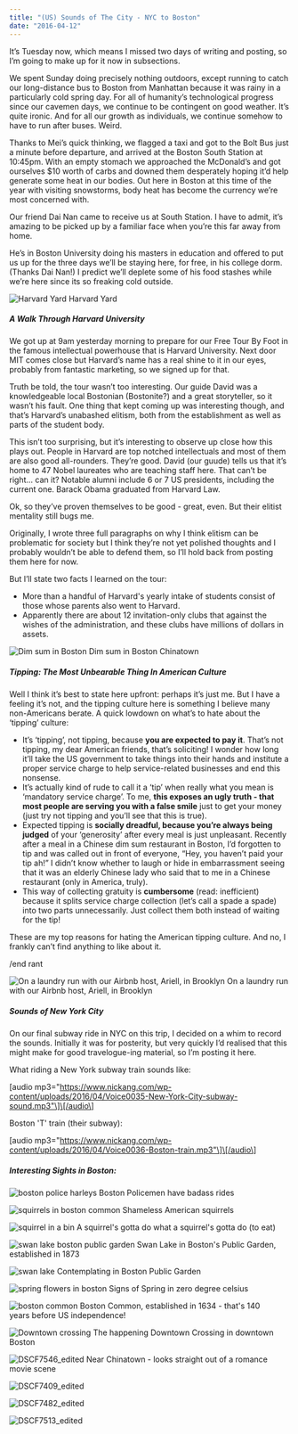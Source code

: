 ```yaml
---
title: "(US) Sounds of The City - NYC to Boston"
date: "2016-04-12"
---
```


It’s Tuesday now, which means I missed two days of writing and posting, so I’m going to make up for it now in subsections.

We spent Sunday doing precisely nothing outdoors, except running to catch our long-distance bus to Boston from Manhattan because it was rainy in a particularly cold spring day. For all of humanity’s technological progress since our cavemen days, we continue to be contingent on good weather. It’s quite ironic. And for all our growth as individuals, we continue somehow to have to run after buses. Weird.

Thanks to Mei’s quick thinking, we flagged a taxi and got to the Bolt Bus just a minute before departure, and arrived at the Boston South Station at 10:45pm. With an empty stomach we approached the McDonald’s and got ourselves $10 worth of carbs and downed them desperately hoping it’d help generate some heat in our bodies. Out here in Boston at this time of the year with visiting snowstorms, body heat has become the currency we’re most concerned with.

Our friend Dai Nan came to receive us at South Station. I have to admit, it’s amazing to be picked up by a familiar face when you’re this far away from home.

He’s in Boston University doing his masters in education and offered to put us up for the three days we’ll be staying here, for free, in his college dorm. (Thanks Dai Nan!) I predict we’ll deplete some of his food stashes while we’re here since its so freaking cold outside.

![Harvard Yard](images/DSCF7338-1024x683.jpg) Harvard Yard

##### A Walk Through Harvard University

We got up at 9am yesterday morning to prepare for our Free Tour By Foot in the famous intellectual powerhouse that is Harvard University. Next door MIT comes close but Harvard’s name has a real shine to it in our eyes, probably from fantastic marketing, so we signed up for that.

Truth be told, the tour wasn’t too interesting. Our guide David was a knowledgeable local Bostonian (Bostonite?) and a great storyteller, so it wasn’t his fault. One thing that kept coming up was interesting though, and that’s Harvard’s unabashed elitism, both from the establishment as well as parts of the student body.

This isn’t too surprising, but it’s interesting to observe up close how this plays out. People in Harvard are top notched intellectuals and most of them are also good all-rounders. They’re good. David (our guude) tells us that it’s home to 47 Nobel laureates who are teaching staff here. That can’t be right… can it? Notable alumni include 6 or 7 US presidents, including the current one. Barack Obama graduated from Harvard Law.

Ok, so they’ve proven themselves to be good - great, even. But their elitist mentality still bugs me.

Originally, I wrote three full paragraphs on why I think elitism can be problematic for society but I think they’re not yet polished thoughts and I probably wouldn’t be able to defend them, so I’ll hold back from posting them here for now.

But I’ll state two facts I learned on the tour:

- More than a handful of Harvard's yearly intake of students consist of those whose parents also went to Harvard.
- Apparently there are about 12 invitation-only clubs that against the wishes of the administration, and these clubs have millions of dollars in assets.

![Dim sum in Boston](images/DSCF7374_edited-1024x683.jpg) Dim sum in Boston Chinatown

##### Tipping: The Most Unbearable Thing In American Culture

Well I think it’s best to state here upfront: perhaps it’s just me. But I have a feeling it’s not, and the tipping culture here is something I believe many non-Americans berate. A quick lowdown on what’s to hate about the ‘tipping’ culture:

- It’s ‘tipping’, not tipping, because **you are expected to pay it**. That’s not tipping, my dear American friends, that’s soliciting! I wonder how long it’ll take the US government to take things into their hands and institute a proper service charge to help service-related businesses and end this nonsense.
- It’s actually kind of rude to call it a ‘tip’ when really what you mean is ‘mandatory service charge’. To me, **this exposes an ugly truth - that most people are serving you with a false smile** just to get your money (just try not tipping and you’ll see that this is true).
- Expected tipping is **socially dreadful, because you’re always being judged** of your ‘generosity’ after every meal is just unpleasant. Recently after a meal in a Chinese dim sum restaurant in Boston, I’d forgotten to tip and was called out in front of everyone, “Hey, you haven’t paid your tip ah!” I didn’t know whether to laugh or hide in embarrassment seeing that it was an elderly Chinese lady who said that to me in a Chinese restaurant (only in America, truly).
- This way of collecting gratuity is **cumbersome** (read: inefficient) because it splits service charge collection (let’s call a spade a spade) into two parts unnecessarily. Just collect them both instead of waiting for the tip!

These are my top reasons for hating the American tipping culture. And no, I frankly can’t find anything to like about it.

/end rant

![On a laundry run with our Airbnb host, Ariell, in Brooklyn](images/DSCF7297_edited-1024x683.jpg) On a laundry run with our Airbnb host, Ariell, in Brooklyn

##### Sounds of New York City

On our final subway ride in NYC on this trip, I decided on a whim to record the sounds. Initially it was for posterity, but very quickly I’d realised that this might make for good travelogue-ing material, so I’m posting it here.

What riding a New York subway train sounds like:

\[audio mp3="https://www.nickang.com/wp-content/uploads/2016/04/Voice0035-New-York-City-subway-sound.mp3"\]\[/audio\]

Boston 'T' train (their subway):

\[audio mp3="https://www.nickang.com/wp-content/uploads/2016/04/Voice0036-Boston-train.mp3"\]\[/audio\]

##### Interesting Sights in Boston:

![boston police harleys](images/DSCF7563_edited-1024x683.jpg) Boston Policemen have badass rides

![squirrels in boston common](images/DSCF7430_edited-1024x683.jpg) Shameless American squirrels

![squirrel in a bin](images/DSCF7435_edited-683x1024.jpg) A squirrel's gotta do what a squirrel's gotta do (to eat)

![swan lake boston public garden](images/DSCF7457_edited-1024x678.jpg) Swan Lake in Boston's Public Garden, established in 1873

![swan lake](images/DSCF7467_edited-1024x683.jpg) Contemplating in Boston Public Garden

![spring flowers in boston](images/DSCF7477_edited-1024x683.jpg) Signs of Spring in zero degree celsius

![boston common](images/DSCF7502_edited-1024x683.jpg) Boston Common, established in 1634 - that's 140 years before US independence!

![Downtown crossing](images/DSCF7519_edited-1024x683.jpg) The happening Downtown Crossing in downtown Boston

![DSCF7546_edited](images/DSCF7546_edited-683x1024.jpg) Near Chinatown - looks straight out of a romance movie scene

![DSCF7409_edited](images/DSCF7409_edited-1024x683.jpg)

![DSCF7482_edited](images/DSCF7482_edited-1024x683.jpg)

![DSCF7513_edited](images/DSCF7513_edited-1024x683.jpg)
